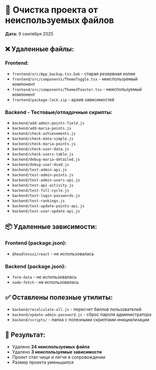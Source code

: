 # 🧹 Очистка проекта от неиспользуемых файлов

**Дата:** 9 сентября 2025

## ❌ Удаленные файлы:

### Frontend:
- `frontend/src/App_backup.tsx.bak` - старая резервная копия
- `frontend/src/components/ThemeToggle.tsx` - неиспользуемый компонент
- `frontend/src/components/ThemedToaster.tsx` - неиспользуемый компонент  
- `frontend/package-lock.zip` - архив зависимостей

### Backend - Тестовые/отладочные скрипты:
- `backend/add-admin-points-field.js`
- `backend/add-maria-points.js`
- `backend/check-achievements.js`
- `backend/check-data-simple.js`
- `backend/check-maria-points.js`
- `backend/check-user-data.js`
- `backend/check-users-table.js`
- `backend/debug-maria-detailed.js`
- `backend/debug-user-dsad.js`
- `backend/test-admin-api.js`
- `backend/test-admin-points.js`
- `backend/test-admin-users-api.js`
- `backend/test-api-activity.js`
- `backend/test-full-cycle.js`
- `backend/test-login-passwords.js`
- `backend/test-rankings.js`
- `backend/test-update-points-api.js`
- `backend/test-user-update-api.js`

## 📦 Удаленные зависимости:

### Frontend (package.json):
- `@headlessui/react` - не использовалась

### Backend (package.json):
- `form-data` - не использовалась
- `node-fetch` - не использовалась

## ✅ Оставлены полезные утилиты:
- `backend/recalculate-all.js` - пересчет баллов пользователей
- `backend/update-admin-password.js` - сброс пароля администратора
- `backend/scripts/` - папка с полезными скриптами инициализации

## 🎯 Результат:
- Удалено **24 неиспользуемых файла**
- Удалено **3 неиспользуемые зависимости**
- Проект стал чище и легче в сопровождении
- Размер проекта уменьшился
